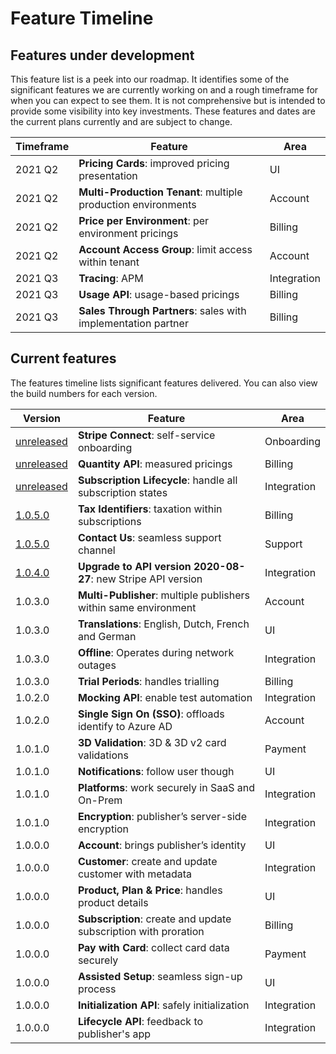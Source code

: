 # Feature Timeline
## Features under development
This feature list is a peek into our roadmap. It identifies some of the significant features we are currently working on and a rough timeframe for when you can expect to see them. It is not comprehensive but is intended to provide some visibility into key investments. These features and dates are the current plans currently and are subject to change.

Timeframe| Feature | Area
---------|----------|---------
 2021 Q2 | **Pricing Cards**: improved pricing presentation | UI
 2021 Q2 | **Multi-Production Tenant**: multiple production environments | Account
 2021 Q2 | **Price per Environment**: per environment pricings | Billing
 2021 Q2 | **Account Access Group**: limit access within tenant | Account
 2021 Q3 | **Tracing**: APM | Integration
 2021 Q3 | **Usage API**: usage-based pricings | Billing
 2021 Q3 | **Sales Through Partners**: sales with implementation partner | Billing
## Current features
The features timeline lists significant features delivered. You can also view the build numbers for each version.

Version | Feature | Area
---------|----------|---------
 [unreleased](./References/Changelog.md##unreleased) | **Stripe Connect**: self-service onboarding | Onboarding
 [unreleased](./References/Changelog.md##unreleased) | **Quantity API**: measured pricings | Billing
 [unreleased](./References/Changelog.md##unreleased) | **Subscription Lifecycle**: handle all subscription states | Integration
 [1.0.5.0](./References/Changelog.md#1050-2021-01-13) | **Tax Identifiers**: taxation within subscriptions | Billing
 [1.0.5.0](./References/Changelog.md#1050-2021-01-13) | **Contact Us**: seamless support channel | Support
 [1.0.4.0](./References/Changelog.md#1040-2020-12-13) | **Upgrade to API version 2020-08-27**: new Stripe API version | Integration
 1.0.3.0 | **Multi-Publisher**: multiple publishers within same environment | Account
 1.0.3.0 | **Translations**: English, Dutch, French and German | UI
 1.0.3.0 | **Offline**: Operates during network outages | Integration
 1.0.3.0 | **Trial Periods**: handles trialling | Billing
 1.0.2.0 | **Mocking API**: enable test automation | Integration
 1.0.2.0 | **Single Sign On (SSO)**: offloads identify to Azure AD | Account
 1.0.1.0 | **3D Validation**: 3D & 3D v2 card validations | Payment
 1.0.1.0 | **Notifications**: follow user though | UI
 1.0.1.0 | **Platforms**: work securely in SaaS and On-Prem | Integration
 1.0.1.0 | **Encryption**: publisher’s server-side encryption | Integration
 1.0.0.0 | **Account**: brings publisher’s identity | UI
 1.0.0.0 | **Customer**: create and update customer with metadata | Integration
 1.0.0.0 | **Product, Plan & Price**: handles product details | UI
 1.0.0.0 | **Subscription**: create and update subscription with proration | Billing
 1.0.0.0 | **Pay with Card**: collect card data securely | Payment
 1.0.0.0 | **Assisted Setup**: seamless sign-up process | UI
 1.0.0.0 | **Initialization API**: safely initialization | Integration
 1.0.0.0 | **Lifecycle API**: feedback to publisher's app | Integration





